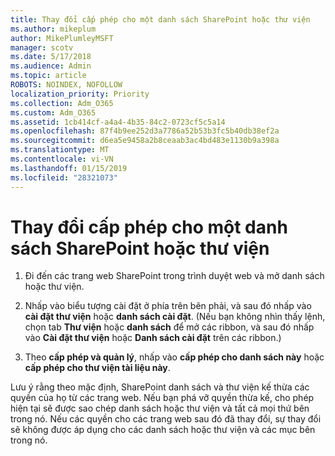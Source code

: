 ```yaml
---
title: Thay đổi cấp phép cho một danh sách SharePoint hoặc thư viện
ms.author: mikeplum
author: MikePlumleyMSFT
manager: scotv
ms.date: 5/17/2018
ms.audience: Admin
ms.topic: article
ROBOTS: NOINDEX, NOFOLLOW
localization_priority: Priority
ms.collection: Adm_O365
ms.custom: Adm_O365
ms.assetid: 1cb414cf-a4a4-4b35-84c2-0723cf5c5a14
ms.openlocfilehash: 87f4b9ee252d3a7786a52b53b3fc5b40db38ef2a
ms.sourcegitcommit: d6ea5e9458a2b8ceaab3ac4bd483e1130b9a398a
ms.translationtype: MT
ms.contentlocale: vi-VN
ms.lasthandoff: 01/15/2019
ms.locfileid: "28321073"
---
```

# <a name="change-permissions-for-a-sharepoint-list-or-library"></a>Thay đổi cấp phép cho một danh sách SharePoint hoặc thư viện

1. Đi đến các trang web SharePoint trong trình duyệt web và mở danh sách hoặc thư viện.
    
2. Nhấp vào biểu tượng cài đặt ở phía trên bên phải, và sau đó nhấp vào **cài đặt thư viện** hoặc **danh sách cài đặt**. (Nếu bạn không nhìn thấy lệnh, chọn tab **Thư viện** hoặc **danh sách** để mở các ribbon, và sau đó nhấp vào **Cài đặt thư viện** hoặc **Danh sách cài đặt** trên các ribbon.) 
    
3. Theo **cấp phép và quản lý**, nhấp vào **cấp phép cho danh sách này** hoặc **cấp phép cho thư viện tài liệu này**.
    
Lưu ý rằng theo mặc định, SharePoint danh sách và thư viện kế thừa các quyền của họ từ các trang web. Nếu bạn phá vỡ quyền thừa kế, cho phép hiện tại sẽ được sao chép danh sách hoặc thư viện và tất cả mọi thứ bên trong nó. Nếu các quyền cho các trang web sau đó đã thay đổi, sự thay đổi sẽ không được áp dụng cho các danh sách hoặc thư viện và các mục bên trong nó.
  

